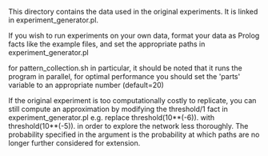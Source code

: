 This directory contains the data used in the original experiments.
It is linked in experiment_generator.pl.

If you wish to run experiments on your own data, format your data as Prolog facts like the example files,
and set the appropriate paths in experiment_generator.pl

for pattern_collection.sh in particular, it should be noted that 
it runs the program in parallel, for optimal performance you should
set the 'parts' variable to an appropriate number (default=20)

If the original experiment is too computationally costly to replicate, you can still compute an approximation 
by modifying the threshold/1 fact in experiment_generator.pl
e.g. replace  threshold(10**(-6)). with threshold(10**(-5)). in order to explore the network less thoroughly.
The probability specified in the argument is the probability at which paths are no longer further considered for extension.
